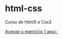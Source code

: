 # html-css
 Curso de Html5 e Css3

<a href= "https://marcosokipney.github.io/html-css/exercicios/ex001/" target="blanck">Acesse o exercício 1 aqui.</a>;